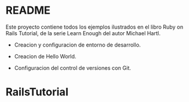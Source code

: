 # README

Este proyecto contiene todos los ejemplos ilustrados en el libro Ruby on Rails Tutorial,
de la serie Learn Enough del autor Michael Hartl.

* Creacion y configuracion de entorno de desarrollo.

* Creacion de Hello World.

* Configuracion del control de versiones con Git.

# RailsTutorial
